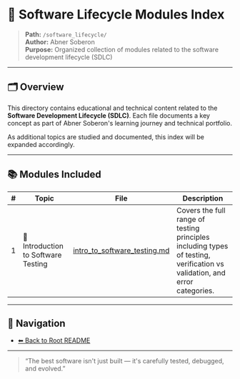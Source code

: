 # 🔁 Software Lifecycle Modules Index

> **Path:** `/software_lifecycle/`  
> **Author:** Abner Soberon  
> **Purpose:** Organized collection of modules related to the software development lifecycle (SDLC)

---

## 🗂️ Overview

This directory contains educational and technical content related to the **Software Development Lifecycle (SDLC)**. Each file documents a key concept as part of Abner Soberon's learning journey and technical portfolio.

As additional topics are studied and documented, this index will be expanded accordingly.

---

## 📚 Modules Included

| # | Topic | File | Description |
|---|-------|------|-------------|
| 1 | 🧪 Introduction to Software Testing | [intro_to_software_testing.md](./intro_to_software_testing.md) | Covers the full range of testing principles including types of testing, verification vs validation, and error categories. |

---

## 🔄 Navigation

- [⬅ Back to Root README](../README.md)

---

> “The best software isn't just built — it's carefully tested, debugged, and evolved.”
